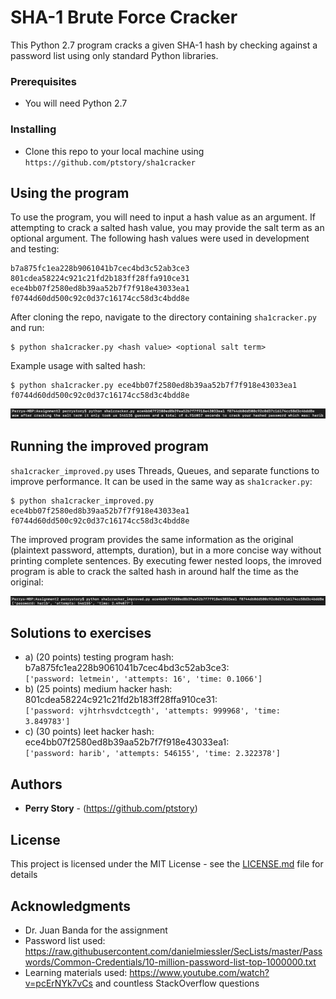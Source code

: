 # SHA-1 Brute Force Cracker

This Python 2.7 program cracks a given SHA-1 hash by checking against a password list using only standard Python libraries.

### Prerequisites

- You will need Python 2.7

### Installing

- Clone this repo to your local machine using `https://github.com/ptstory/sha1cracker`

## Using the program

To use the program, you will need to input a hash value as an argument. If attempting to crack a salted hash value, you may provide the salt term as an optional argument. The following hash values were used in development and testing:

```
b7a875fc1ea228b9061041b7cec4bd3c52ab3ce3
801cdea58224c921c21fd2b183ff28ffa910ce31
ece4bb07f2580ed8b39aa52b7f7f918e43033ea1 f0744d60dd500c92c0d37c16174cc58d3c4bdd8e
```

After cloning the repo, navigate to the directory containing `sha1cracker.py` and run:

```shell
$ python sha1cracker.py <hash value> <optional salt term>
```

Example usage with salted hash:

```shell
$ python sha1cracker.py ece4bb07f2580ed8b39aa52b7f7f918e43033ea1 f0744d60dd500c92c0d37c16174cc58d3c4bdd8e
```

![Image of original program output](/original.png?raw=true)


## Running the improved program

`sha1cracker_improved.py` uses Threads, Queues, and separate functions to improve performance. It can be used in the same way as `sha1cracker.py`:

```shell
$ python sha1cracker_improved.py ece4bb07f2580ed8b39aa52b7f7f918e43033ea1 f0744d60dd500c92c0d37c16174cc58d3c4bdd8e
```

The improved program provides the same information as the original (plaintext password, attempts, duration), but in a more concise way without printing complete sentences. By executing fewer nested loops, the imroved program is able to crack the salted hash in around half the time as the original:

![Image of improved program output](/improved.png?raw=true)

## Solutions to exercises

- a) (20 points) testing program hash: b7a875fc1ea228b9061041b7cec4bd3c52ab3ce3:\
    `['password: letmein', 'attempts: 16', 'time: 0.1066']`
- b) (25 points) medium hacker hash: 801cdea58224c921c21fd2b183ff28ffa910ce31:\
    `['password: vjhtrhsvdctcegth', 'attempts: 999968', 'time: 3.849783']`
- c) (30 points) leet hacker hash: ece4bb07f2580ed8b39aa52b7f7f918e43033ea1:\
    `['password: harib', 'attempts: 546155', 'time: 2.322378']`


## Authors

* **Perry Story** - (https://github.com/ptstory)

## License

This project is licensed under the MIT License - see the [LICENSE.md](LICENSE.md) file for details

## Acknowledgments

* Dr. Juan Banda for the assignment
* Password list used: https://raw.githubusercontent.com/danielmiessler/SecLists/master/Passwords/Common-Credentials/10-million-password-list-top-1000000.txt
* Learning materials used: https://www.youtube.com/watch?v=pcErNYk7vCs and countless StackOverflow questions
